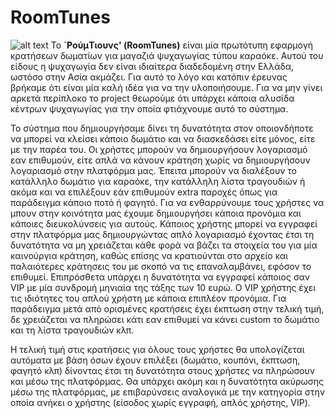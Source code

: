# RoomTunes
![alt text](https://github.com/kwstasmel/RoomTunes/blob/main/logo.jpg "RoomTunes")
Το **`ΡούμΤιουνς' (RoomTunes)** είναι μία πρωτότυπη εφαρμογή κρατήσεων δωματίων για μαγαζιά ψυχαγωγίας τύπου καραόκε. Αυτού του είδους η ψυχαγωγία δεν είναι ιδιαίτερα διαδεδομένη στην Ελλάδα, ωστόσο στην Ασία ακμάζει. Για αυτό το λόγο και κατόπιν έρευνας βρήκαμε ότι είναι μία καλή ιδέα για να την υλοποιήσουμε. Για να μην γίνει αρκετά περίπλοκο το project θεωρούμε ότι υπάρχει κάποια αλυσίδα κέντρων ψυχαγωγίας για την οποία φτιάχνουμε αυτό το σύστημα.

Το σύστημα που δημιουργήσαμε δίνει τη δυνατότητα στον οποιονδήποτε να μπορεί να κλείσει  κάποιο δωμάτιο και να διασκεδάσει είτε μόνος, είτε με την παρέα του. Οι χρήστες μπορούν να δημιουργήσουν λογαριασμό εαν επιθυμούν, είτε απλά να κάνουν κράτηση χωρίς να δημιουργήσουν λογαριασμό στην πλατφόρμα μας. Έπειτα  μπορούν να διαλέξουν το κατάλληλο δωμάτιο για καραόκε, την κατάλληλη λίστα τραγουδιών ή ακόμα και να επιλέξουν εάν επιθυμούν extra παροχές όπως για παράδειγμα κάποιο ποτό ή φαγητό. Για να ενθαρρύνουμε τους χρήστες να μπουν στην κοινότητα μας έχουμε δημιουργήσει κάποια προνόμια και κάποιες διευκολύνσεις για αυτούς. Κάποιος χρήστης μπορεί να εγγραφεί στην πλατφόρμα μας δημιουργώντας απλό λογαριασμό έχοντας έτσι τη δυνατότητα να μη χρειάζεται κάθε φορά να βάζει τα στοιχεία του για μία καινούργια κράτηση, καθώς επίσης να κρατιούνται στο αρχείο και παλαιότερες κράτησεις του με σκοπό να τις επαναλαμβάνει, εφόσον το επιθυμεί. Επιπρόσθετα υπάρχει η δυνατότητα να εγγραφεί κάποιος σαν VIP με μία συνδρομή μηνιαία της τάξης των 10 ευρώ. Ο  VIP χρήστης  έχει τις ιδιότητες του απλού χρήστη με κάποια επιπλέον προνόμια.  Για παράδειγμα  μετά από ορισμένες κρατήσεις έχει έκπτωση στην τελική τιμή, δε χρειάζεται να πληρώσει κάτι εαν επιθυμεί να κάνει custom το δωμάτιο και τη λίστα τραγουδιών κλπ.

Η τελική τιμή  στις κρατήσεις για όλους τους χρήστες θα υπολογίζεται αυτόματα με βάση όσων έχουν επιλέξει (δωμάτιο, κουπόνι, έκπτωση, φαγητό κλπ) δίνοντας έτσι τη δυνατότητα στους χρήστες να πληρώσουν και μέσω της πλατφόρμας. Θα υπάρχει ακόμη και η δυνατότητα ακύρωσης μέσω της πλατφόρμας, με επιβαρύνσεις αναλογικά με την κατηγορία στην οποία ανήκει ο χρήστης (είσοδος χωρίς εγγραφή, απλός χρήστης, VIP).
